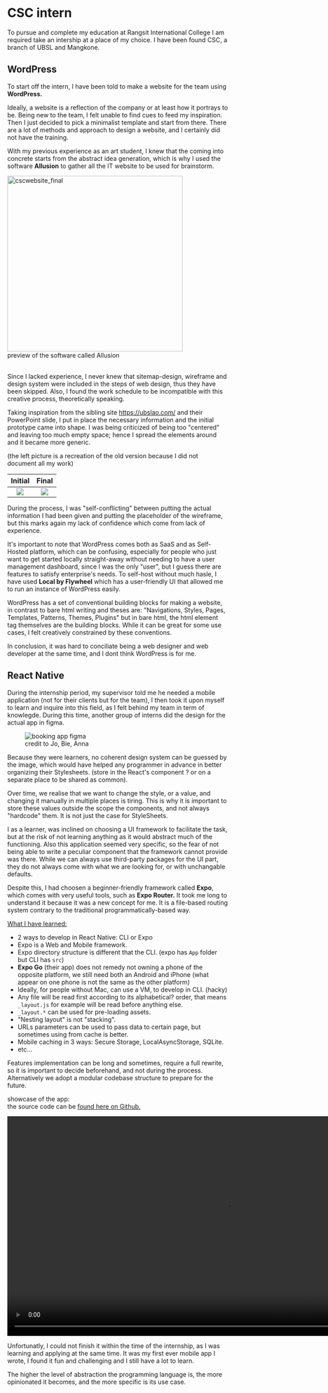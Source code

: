 # CSC intern
To pursue and complete my education at Rangsit International College I am required take an intership at a place of my choice. I have been found CSC, a branch of UBSL and Mangkone.


## WordPress
To start off the intern, I have been told to make a website for the team using **WordPress.**

Ideally, a website is a reflection of the company or at least how it portrays to be. Being new to the team, I felt unable to find cues to feed my inspiration. Then I just decided to pick a minimalist template and start from there. There are a lot of methods and approach to design a website, and I certainly did not have the training.

With my previous experience as an art student, I knew that the coming into concrete starts from the abstract idea generation, which is why I used the software **Allusion** to gather all the IT website to be used for brainstorm.

<img src="../img/moodboard.png" alt="cscwebsite_final" style="height: 400px; "/>
<br>
preview of the software called Allusion <br >
<br>

Since I lacked experience, I never knew that sitemap-design, wireframe and design system were included in the steps of web design, thus they have been skipped.
Also, I found the work schedule to be incompatible with this creative process, theoretically speaking.

Taking inspiration from the sibling site https://ubslao.com/ and their PowerPoint slide, I put in place the necessary information and the initial prototype came into shape. I was being criticized of being too "centered" and leaving too much empty space; hence I spread the elements around and it became more generic.

(the left picture is a recreation of the old version because I did not document all my work)

Initial                   |     Final
:-------------------------:|:-------------------------:
![](../img/cscwebsite_initial.jpeg)  |  ![](../img/cscwebsite_final.jpeg)



During the process, I was "self-conflicting" between putting the actual information I had been given and putting the placeholder of the wireframe, but this marks again my lack of confidence which come from lack of experience.

It's important to note that WordPress comes both as SaaS and as Self-Hosted platform, which can be confusing, especially for people who just want to get started locally straight-away without needing to have a user management dashboard, since I was the only "user", but I guess there are features to satisfy enterprise's needs. To self-host without much hasle, I have used **Local by Flywheel** which has a user-friendly UI that allowed me to run an instance of WordPress easily.

WordPress has a set of conventional building blocks for making a website, in contrast to bare html writing and theses are: "Navigations, Styles, Pages, Templates, Patterns, Themes, Plugins" but in bare html, the html element tag themselves are the building blocks. While it can be great for some use cases, I felt creatively constrained by these conventions.

In conclusion, it was hard to conciliate being a web designer and web developer at the same time, and I dont think WordPress is for me.

## React Native

During the internship period, my supervisor told me he needed a mobile application (not for their clients but for the team), I then took it upon myself to learn and inquire into this field, as I felt behind my team in term of knowlegde. During this time, another group of interns did the design for the actual app in figma.

<figure>
    <img src="../img/carbooking-figma.png"
         alt="booking app figma">
    <figcaption> credit to Jo, Bie, Anna </figcaption>
</figure>


Because they were learners, no coherent design system can be guessed by the image, which would have helped any programmer in advance in  better organizing their Stylesheets. (store in the React's component ? or on a separate place to be shared as common).

Over time, we realise that we want to change the style, or a value, and changing it manually in multiple places is tiring. This is why it is important to store these values outside the scope the components, and not always "hardcode" them. It is not just the case for StyleSheets.

I as a learner, was inclined on choosing a UI framework to facilitate the task, but at the risk of not learning anything as it would abstract much of the functioning. Also this application seemed very specific, so the fear of not being able to write a peculiar component that the framework cannot provide was there. While we can always use third-party packages for the UI part, they do not always come with what we are looking for, or with unchangable defaults.

Despite this, I had choosen a beginner-friendly framework called **Expo**, which comes with very useful tools, such as **Expo Router.** It took me long to understand it because it was a new concept for me. It is a file-based routing system contrary to the traditional programmatically-based way.

<ins> What I have learned: </ins>
- 2 ways to develop in React Native: CLI or Expo
- Expo is a Web and Mobile framework.
- Expo directory structure is different that the CLI. (expo has `App` folder but CLI has `src`)
- **Expo Go** (their app) does not remedy not owning a phone of the opposite platform, we still need both an Android and iPhone  (what appear on one phone is not the same as the other platform)
- Ideally, for people without Mac, can use a VM, to develop in CLI. (hacky)
- Any file will be read first according to its alphabetical? order, that means `_layout.js` for example will be read before anything else.
- `_layout.*` can be used for pre-loading assets.
- "Nesting layout" is not "stacking".
- URLs parameters can be used to pass data to certain page, but sometimes using from cache is better.
- Mobile caching in 3 ways: Secure Storage, LocalAsyncStorage, SQLite.
- etc...

Features implementation can be long and sometimes, require a full rewrite, so it is important to decide beforehand, and not during the process. Alternatively we adopt a modular codebase structure to prepare for the future.

showcase of the app: <br>
the source code can be [found here on Github.](https://github.com/athklmrc/carbookingapp)


<video  height="500" controls>
  <source src="../vid/carmobileapp_showcase.mp4" type="video/mp4">
</video>


Unfortunatly, I could not finish it within the time of the internship, as I was learning and applying at the same time. It was my first ever mobile app I wrote, I found it fun and challenging and I still have a lot to learn.

The higher the level of abstraction the programming language is, the more opinionated it becomes, and the more specific is its use case.